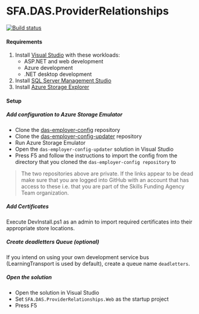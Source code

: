 # SFA.DAS.ProviderRelationships

[![Build status](https://sfa-gov-uk.visualstudio.com/Digital%20Apprenticeship%20Service/_apis/build/status/Manage%20Apprenticeships/das-provider-relationships)](https://sfa-gov-uk.visualstudio.com/Digital%20Apprenticeship%20Service/_build/latest?definitionId=1183)

#### Requirements

1. Install [Visual Studio] with these workloads:
    * ASP.NET and web development
    * Azure development
    * .NET desktop development
2. Install [SQL Server Management Studio]
3. Install [Azure Storage Explorer]

#### Setup

##### Add configuration to Azure Storage Emulator

* Clone the [das-employer-config](https://github.com/SkillsFundingAgency/das-employer-config) repository
* Clone the [das-employer-config-updater](https://github.com/SkillsFundingAgency/das-employer-config-updater) repository
* Run Azure Storage Emulator
* Open the `das-employer-config-updater` solution in Visual Studio 
* Press F5 and follow the instructions to import the config from the directory that you cloned the `das-employer-config repository` to

> The two repositories above are private. If the links appear to be dead make sure that you are logged into GitHub with an account that has access to these i.e. that you are part of the Skills Funding Agency Team organization.

##### Add Certificates

Execute DevInstall.ps1 as an admin to import required certificates into their appropriate store locations.

##### Create deadletters Queue (optional)

If you intend on using your own development service bus (LearningTransport is used by default), create a queue name `deadletters`.

##### Open the solution

* Open the solution in Visual Studio
* Set `SFA.DAS.ProviderRelationships.Web` as the startup project
* Press F5

[Azure Storage Explorer]: http://storageexplorer.com/
[Choclatey]: https://chocolatey.org
[Docker]: https://www.docker.com
[Elastic Search]: https://www.elastic.co/products/elasticsearch
[SQL Server Management Studio]: https://docs.microsoft.com/en-us/sql/ssms/download-sql-server-management-studio-ssms
[Visual Studio]: https://www.visualstudio.com

